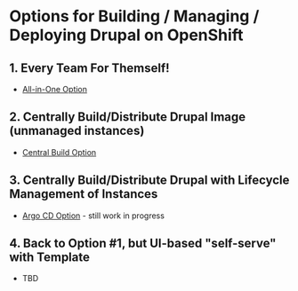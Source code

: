 # Options for Building / Managing / Deploying Drupal on OpenShift

## 1. Every Team For Themself!

* [All-in-One Option](1-all-in-one)

## 2. Centrally Build/Distribute Drupal Image (unmanaged instances)

* [Central Build Option](2-central-build)

## 3. Centrally Build/Distribute Drupal with Lifecycle Management of Instances

* [Argo CD Option](3-argocd) - still work in progress

## 4. Back to Option #1, but UI-based "self-serve" with Template

* TBD
